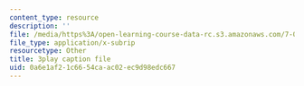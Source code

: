 ```yaml
---
content_type: resource
description: ''
file: /media/https%3A/open-learning-course-data-rc.s3.amazonaws.com/7-05-general-biochemistry-spring-2020/0a6e1af21c6654caac02ec9d98edc667_xxydY73V9bQ.vtt
file_type: application/x-subrip
resourcetype: Other
title: 3play caption file
uid: 0a6e1af2-1c66-54ca-ac02-ec9d98edc667
---
```

